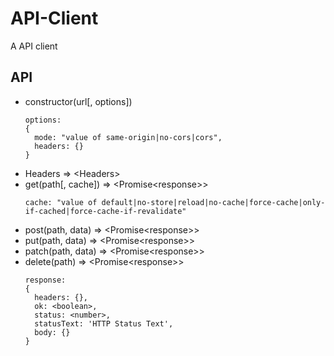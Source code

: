 # API-Client
A API client

## API
- constructor(url[, options])
  ```
  options:
  {
    mode: "value of same-origin|no-cors|cors",
    headers: {}
  }
  ```
- Headers => <Headers\>
- get(path[, cache]) => <Promise<response\>>
  ```
  cache: "value of default|no-store|reload|no-cache|force-cache|only-if-cached|force-cache-if-revalidate"
  ```
- post(path, data) => <Promise<response\>>
- put(path, data) => <Promise<response\>>
- patch(path, data) => <Promise<response\>>
- delete(path) => <Promise<response\>>
  ```
  response:
  {
    headers: {},
    ok: <boolean>,
    status: <number>,
    statusText: 'HTTP Status Text',
    body: {}
  }
  ```
